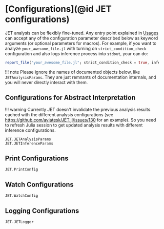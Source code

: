 # [Configurations](@id JET configurations)

JET analysis can be flexibly fine-tuned.
Any entry point explained in [Usages](@ref) can accept any of the configuration parameter described below as keyword
arguments (or optional parameters for macros).
For example, if you want to analyze `your_awesome_file.jl` with turning on `strict_condition_check` configuration and
also logs inference process into `stdout`, your can do:
```julia
report_file("your_awesome_file.jl"; strict_condition_check = true, inference_logger = stdout)
```

!!! note
    Please ignore the names of documented objects below, like `JETAnalysisParams`.
    They are just remnants of documentation internals, and you will never directly interact with them.


## Configurations for Abstract Interpretation

!!! warning
    Currently JET doesn't invalidate the previous analysis results cached with the different analysis configurations
    (see <https://github.com/aviatesk/JET.jl/issues/130> for an example).
    So you need to refresh Julia session to get updated analysis results with different inference configurations.

```@docs
JET.JETAnalysisParams
JET.JETInferenceParams
```


## Print Configurations

```@docs
JET.PrintConfig
```


## Watch Configurations

```@docs
JET.WatchConfig
```


## Logging Configurations

```@docs
JET.JETLogger
```
